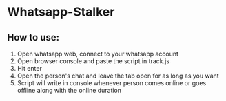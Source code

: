 # Whatsapp-Stalker
## How to use:
1. Open whatsapp web, connect to your whatsapp account
2. Open browser console and paste the script in track.js
3. Hit enter
4. Open the person's chat and leave the tab open for as long as you want
5. Script will write in console whenever person comes online or goes offline along with the online duration
